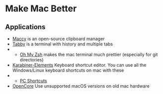 # Make Mac Better

## Applications
- [Maccy](https://maccy.app/) is an open-source clipboard manager
- [Tabby](https://tabby.sh/) is a terminal with history and multiple tabs
- - [Oh My Zsh](https://ohmyz.sh/) makes the mac terminal much prettier (especially for git directories)
- [Karabiner-Elements](https://karabiner-elements.pqrs.org/) Keyboard shortcut editor. You can use all the Windows/Linux keyboard shortcuts on mac with these
- - [PC Shortcuts](https://ke-complex-modifications.pqrs.org/#pc_shortcuts)
- [OpenCore](https://dortania.github.io/OpenCore-Legacy-Patcher/) Use unsupported macOS versions on old mac hardware
